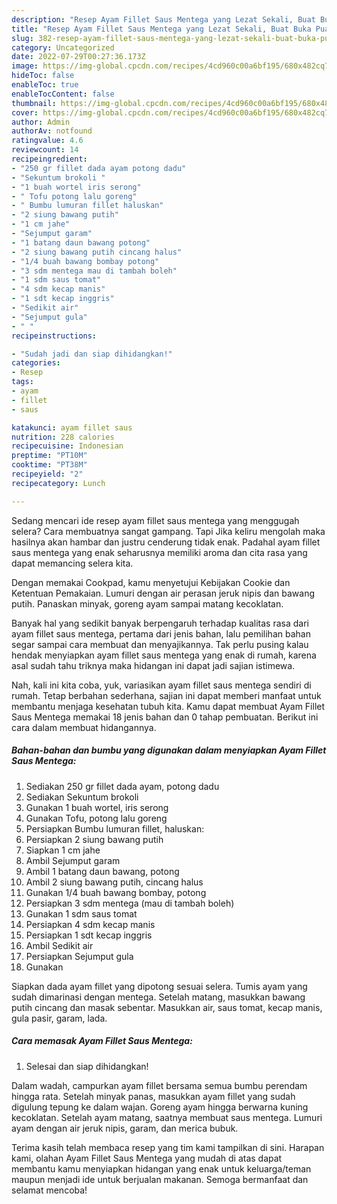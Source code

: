 ```yaml
---
description: "Resep Ayam Fillet Saus Mentega yang Lezat Sekali, Buat Buka Puasa}"
title: "Resep Ayam Fillet Saus Mentega yang Lezat Sekali, Buat Buka Puasa}"
slug: 382-resep-ayam-fillet-saus-mentega-yang-lezat-sekali-buat-buka-puasa
category: Uncategorized
date: 2022-07-29T00:27:36.173Z
image: https://img-global.cpcdn.com/recipes/4cd960c00a6bf195/680x482cq70/ayam-fillet-saus-mentega-foto-resep-utama.jpg
hideToc: false
enableToc: true
enableTocContent: false
thumbnail: https://img-global.cpcdn.com/recipes/4cd960c00a6bf195/680x482cq70/ayam-fillet-saus-mentega-foto-resep-utama.jpg
cover: https://img-global.cpcdn.com/recipes/4cd960c00a6bf195/680x482cq70/ayam-fillet-saus-mentega-foto-resep-utama.jpg
author: Admin
authorAv: notfound
ratingvalue: 4.6
reviewcount: 14
recipeingredient:
- "250 gr fillet dada ayam potong dadu"
- "Sekuntum brokoli "
- "1 buah wortel iris serong"
- " Tofu potong lalu goreng"
- " Bumbu lumuran fillet haluskan"
- "2 siung bawang putih"
- "1 cm jahe"
- "Sejumput garam"
- "1 batang daun bawang potong"
- "2 siung bawang putih cincang halus"
- "1/4 buah bawang bombay potong"
- "3 sdm mentega mau di tambah boleh"
- "1 sdm saus tomat"
- "4 sdm kecap manis"
- "1 sdt kecap inggris"
- "Sedikit air"
- "Sejumput gula"
- " "
recipeinstructions:

- "Sudah jadi dan siap dihidangkan!"
categories:
- Resep
tags:
- ayam
- fillet
- saus

katakunci: ayam fillet saus 
nutrition: 228 calories
recipecuisine: Indonesian
preptime: "PT10M"
cooktime: "PT38M"
recipeyield: "2"
recipecategory: Lunch

---
```



Sedang mencari ide resep ayam fillet saus mentega yang menggugah selera? Cara membuatnya sangat gampang. Tapi Jika keliru mengolah maka hasilnya akan hambar dan justru cenderung tidak enak. Padahal ayam fillet saus mentega yang enak seharusnya memiliki aroma dan cita rasa yang dapat memancing selera kita.


Dengan memakai Cookpad, kamu menyetujui Kebijakan Cookie dan Ketentuan Pemakaian. Lumuri dengan air perasan jeruk nipis dan bawang putih. Panaskan minyak, goreng ayam sampai matang kecoklatan.

Banyak hal yang sedikit banyak berpengaruh terhadap kualitas rasa dari ayam fillet saus mentega, pertama dari jenis bahan, lalu pemilihan bahan segar sampai cara membuat dan menyajikannya. Tak perlu pusing kalau hendak menyiapkan ayam fillet saus mentega yang enak di rumah, karena asal sudah tahu triknya maka hidangan ini dapat jadi sajian istimewa.


Nah, kali ini kita coba, yuk, variasikan ayam fillet saus mentega sendiri di rumah. Tetap berbahan sederhana, sajian ini dapat memberi manfaat untuk membantu menjaga kesehatan tubuh kita. Kamu dapat membuat Ayam Fillet Saus Mentega memakai 18 jenis bahan dan 0 tahap pembuatan. Berikut ini cara dalam membuat hidangannya.

<!--inarticleads1-->

##### Bahan-bahan dan bumbu yang digunakan dalam menyiapkan Ayam Fillet Saus Mentega:

1. Sediakan 250 gr fillet dada ayam, potong dadu⁣⁣
1. Sediakan Sekuntum brokoli ⁣⁣
1. Gunakan 1 buah wortel, iris serong⁣⁣
1. Gunakan  Tofu, potong lalu goreng⁣⁣
1. Persiapkan  Bumbu lumuran fillet, haluskan:
1. Persiapkan 2 siung bawang putih⁣⁣
1. Siapkan 1 cm jahe⁣⁣
1. Ambil Sejumput garam⁣⁣
1. Ambil 1 batang daun bawang, potong⁣⁣
1. Ambil 2 siung bawang putih, cincang halus⁣⁣
1. Gunakan 1/4 buah bawang bombay, potong⁣⁣
1. Persiapkan 3 sdm mentega (mau di tambah boleh)⁣⁣
1. Gunakan 1 sdm saus tomat⁣⁣
1. Persiapkan 4 sdm kecap manis⁣⁣
1. Persiapkan 1 sdt kecap inggris⁣⁣
1. Ambil Sedikit air⁣⁣
1. Persiapkan Sejumput gula⁣⁣
1. Gunakan  ⁣⁣


Siapkan dada ayam fillet yang dipotong sesuai selera. Tumis ayam yang sudah dimarinasi dengan mentega. Setelah matang, masukkan bawang putih cincang dan masak sebentar. Masukkan air, saus tomat, kecap manis, gula pasir, garam, lada. 

<!--inarticleads2-->

##### Cara memasak Ayam Fillet Saus Mentega:


1. Selesai dan siap dihidangkan!

Dalam wadah, campurkan ayam fillet bersama semua bumbu perendam hingga rata. Setelah minyak panas, masukkan ayam fillet yang sudah digulung tepung ke dalam wajan. Goreng ayam hingga berwarna kuning kecoklatan. Setelah ayam matang, saatnya membuat saus mentega. Lumuri ayam dengan air jeruk nipis, garam, dan merica bubuk. 

Terima kasih telah membaca resep yang tim kami tampilkan di sini. Harapan kami, olahan Ayam Fillet Saus Mentega yang mudah di atas dapat membantu kamu menyiapkan hidangan yang enak untuk keluarga/teman maupun menjadi ide untuk berjualan makanan. Semoga bermanfaat dan selamat mencoba!
